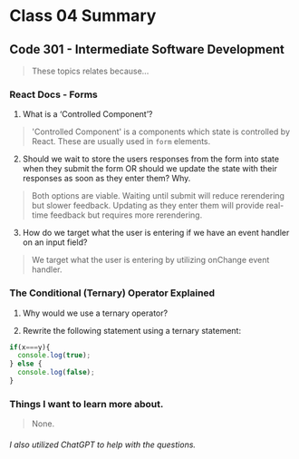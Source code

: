 # Class 04 Summary
## Code 301 - Intermediate Software Development

> These topics relates because...

### React Docs - Forms
1. What is a ‘Controlled Component’?
> 'Controlled Component' is a components which state is controlled by React. These are usually used in `form` elements.
2. Should we wait to store the users responses from the form into state when they submit the form OR should we update the state with their responses as soon as they enter them? Why.
> Both options are viable. Waiting until submit will reduce rerendering but slower feedback. Updating as they enter them will provide real-time feedback but requires more rerendering.
3. How do we target what the user is entering if we have an event handler on an input field?
> We target what the user is entering by utilizing onChange event handler.

### The Conditional (Ternary) Operator Explained
1. Why would we use a ternary operator?
> 
2. Rewrite the following statement using a ternary statement:
```javascript
if(x===y){
  console.log(true);
} else {
  console.log(false);
}
```

### Things I want to learn more about.
> None.


###### I also utilized ChatGPT to help with the questions.